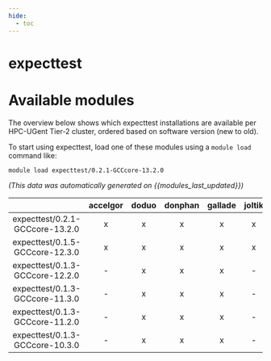 ```yaml
---
hide:
  - toc
---
```


expecttest
==========

# Available modules


The overview below shows which expecttest installations are available per HPC-UGent Tier-2 cluster, ordered based on software version (new to old).

To start using expecttest, load one of these modules using a `module load` command like:

```shell
module load expecttest/0.2.1-GCCcore-13.2.0
```

*(This data was automatically generated on {{modules_last_updated}})*  

| |accelgor|doduo|donphan|gallade|joltik|shinx|
| :---: | :---: | :---: | :---: | :---: | :---: | :---: |
|expecttest/0.2.1-GCCcore-13.2.0|x|x|x|x|x|x|
|expecttest/0.1.5-GCCcore-12.3.0|x|x|x|x|x|x|
|expecttest/0.1.3-GCCcore-12.2.0|-|x|x|x|-|-|
|expecttest/0.1.3-GCCcore-11.3.0|-|x|x|x|-|x|
|expecttest/0.1.3-GCCcore-11.2.0|-|x|x|x|-|-|
|expecttest/0.1.3-GCCcore-10.3.0|-|x|x|x|-|-|
